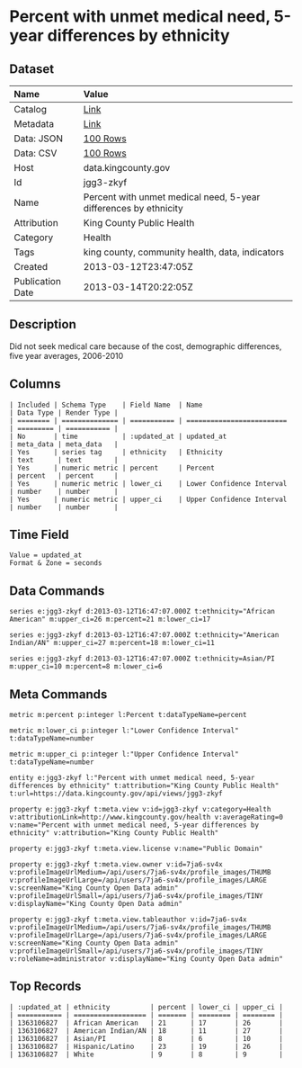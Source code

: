 # Percent with unmet medical need, 5-year differences by ethnicity

## Dataset

| Name | Value |
| :--- | :---- |
| Catalog | [Link](https://catalog.data.gov/dataset/percent-with-unmet-medical-need-5-year-differences-by-ethnicity-aa173) |
| Metadata | [Link](https://data.kingcounty.gov/api/views/jgg3-zkyf) |
| Data: JSON | [100 Rows](https://data.kingcounty.gov/api/views/jgg3-zkyf/rows.json?max_rows=100) |
| Data: CSV | [100 Rows](https://data.kingcounty.gov/api/views/jgg3-zkyf/rows.csv?max_rows=100) |
| Host | data.kingcounty.gov |
| Id | jgg3-zkyf |
| Name | Percent with unmet medical need, 5-year differences by ethnicity |
| Attribution | King County Public Health |
| Category | Health |
| Tags | king county, community health, data, indicators |
| Created | 2013-03-12T23:47:05Z |
| Publication Date | 2013-03-14T20:22:05Z |

## Description

Did not seek medical care because of the cost, demographic differences, five year averages, 2006-2010

## Columns

```ls
| Included | Schema Type    | Field Name  | Name                      | Data Type | Render Type |
| ======== | ============== | =========== | ========================= | ========= | =========== |
| No       | time           | :updated_at | updated_at                | meta_data | meta_data   |
| Yes      | series tag     | ethnicity   | Ethnicity                 | text      | text        |
| Yes      | numeric metric | percent     | Percent                   | percent   | percent     |
| Yes      | numeric metric | lower_ci    | Lower Confidence Interval | number    | number      |
| Yes      | numeric metric | upper_ci    | Upper Confidence Interval | number    | number      |
```

## Time Field

```ls
Value = updated_at
Format & Zone = seconds
```

## Data Commands

```ls
series e:jgg3-zkyf d:2013-03-12T16:47:07.000Z t:ethnicity="African American" m:upper_ci=26 m:percent=21 m:lower_ci=17

series e:jgg3-zkyf d:2013-03-12T16:47:07.000Z t:ethnicity="American Indian/AN" m:upper_ci=27 m:percent=18 m:lower_ci=11

series e:jgg3-zkyf d:2013-03-12T16:47:07.000Z t:ethnicity=Asian/PI m:upper_ci=10 m:percent=8 m:lower_ci=6
```

## Meta Commands

```ls
metric m:percent p:integer l:Percent t:dataTypeName=percent

metric m:lower_ci p:integer l:"Lower Confidence Interval" t:dataTypeName=number

metric m:upper_ci p:integer l:"Upper Confidence Interval" t:dataTypeName=number

entity e:jgg3-zkyf l:"Percent with unmet medical need, 5-year differences by ethnicity" t:attribution="King County Public Health" t:url=https://data.kingcounty.gov/api/views/jgg3-zkyf

property e:jgg3-zkyf t:meta.view v:id=jgg3-zkyf v:category=Health v:attributionLink=http://www.kingcounty.gov/health v:averageRating=0 v:name="Percent with unmet medical need, 5-year differences by ethnicity" v:attribution="King County Public Health"

property e:jgg3-zkyf t:meta.view.license v:name="Public Domain"

property e:jgg3-zkyf t:meta.view.owner v:id=7ja6-sv4x v:profileImageUrlMedium=/api/users/7ja6-sv4x/profile_images/THUMB v:profileImageUrlLarge=/api/users/7ja6-sv4x/profile_images/LARGE v:screenName="King County Open Data admin" v:profileImageUrlSmall=/api/users/7ja6-sv4x/profile_images/TINY v:displayName="King County Open Data admin"

property e:jgg3-zkyf t:meta.view.tableauthor v:id=7ja6-sv4x v:profileImageUrlMedium=/api/users/7ja6-sv4x/profile_images/THUMB v:profileImageUrlLarge=/api/users/7ja6-sv4x/profile_images/LARGE v:screenName="King County Open Data admin" v:profileImageUrlSmall=/api/users/7ja6-sv4x/profile_images/TINY v:roleName=administrator v:displayName="King County Open Data admin"
```

## Top Records

```ls
| :updated_at | ethnicity          | percent | lower_ci | upper_ci | 
| =========== | ================== | ======= | ======== | ======== | 
| 1363106827  | African American   | 21      | 17       | 26       | 
| 1363106827  | American Indian/AN | 18      | 11       | 27       | 
| 1363106827  | Asian/PI           | 8       | 6        | 10       | 
| 1363106827  | Hispanic/Latino    | 23      | 19       | 26       | 
| 1363106827  | White              | 9       | 8        | 9        | 
```